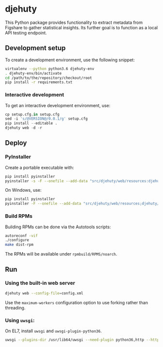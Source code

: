 djehuty
=========

This Python package provides functionality to extract metadata from Figshare
to gather statistical insights.  Its further goal is to function as a
local API testing endpoint.

## Development setup

To create a development environment, use the following snippet:
```bash
virtualenv --python python3.6 djehuty-env
. djehuty-env/bin/activate
cd /path/to/the/repository/checkout/root
pip install -r requirements.txt
```

### Interactive development

To get an interactive development environment, use:
```python
cp setup.cfg.in setup.cfg
sed -i 's/@VERSION@/0.0.1/g' setup.cfg
pip install --editable .
djehuty web -d -r
```

## Deploy

### PyInstaller

Create a portable executable with:

```bash
pip install pyinstaller
pyinstaller -s -F --onefile --add-data "src/djehuty/web/resources:djehuty/web/resources" main.py -n djehuty
```

On Windows, use:

```bash
pip install pyinstaller
pyinstaller -F --onefile --add-data "src/djehuty/web/resources;djehuty/web/resources" main.py -n djehuty
```

### Build RPMs

Building RPMs can be done via the Autotools scripts:

```bash
autoreconf -vif
./configure
make dist-rpm
```

The RPMs will be available under `rpmbuild/RPMS/noarch`.

## Run

### Using the built-in web server

```bash
djehuty web --config-file=config.xml
```

Use the `maximum-workers` configuration option to use forking rather than threading.

### Using `uwsgi`:

On EL7, install `uwsgi` and `uwsgi-plugin-python36`.

```bash
uwsgi --plugins-dir /usr/lib64/uwsgi --need-plugin python36,http --http :8080 --wsgi-file src/djehuty/web/ui.py -H <path-to-your-virtualenv-root> --env DJEHUTY_CONFIG_FILE=config.xml --master --processes 4 --threads 2
```
